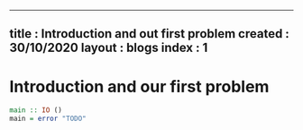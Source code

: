 
---
title : Introduction and out first problem
created : 30/10/2020
layout : blogs
index : 1
---
# Introduction and our first problem

``` haskell
main :: IO ()
main = error "TODO"
```
